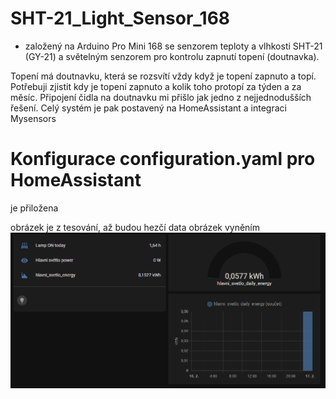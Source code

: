 # SHT-21_Light_Sensor_168
- založený na Arduino Pro Mini 168 se senzorem teploty a vlhkosti SHT-21 (GY-21) a světelným senzorem pro kontrolu zapnutí topení (doutnavka). 

Topení má doutnavku, která se rozsvítí vždy když je topení zapnuto a topí. Potřebuji zjistit kdy je topení zapnuto a kolik toho protopí za týden a za měsíc. 
Připojení čidla na doutnavku mi přišlo jak jedno z nejjednodušších řešení. Celý systém je pak postavený na HomeAssistant a integraci Mysensors


# Konfigurace configuration.yaml pro HomeAssistant
je přiložena

obrázek je z tesování, až budou hezčí data obrázek vyněním
  ![Photo](./media/pic.png)
